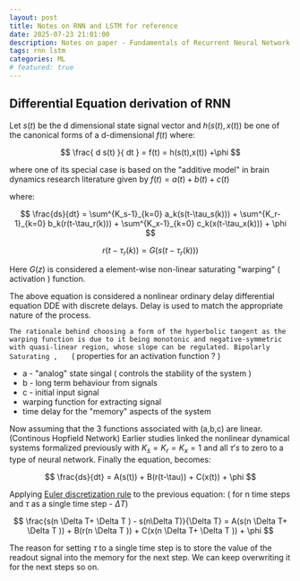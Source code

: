 ```yaml
---
layout: post
title: Notes on RNN and LSTM for reference
date: 2025-07-23 21:01:00
description: Notes on paper - Fundamentals of Recurrent Neural Network (RNN) and Long Short-Term Memory (LSTM) Network
tags: rnn lstm
categories: ML
# featured: true
---
```


## Differential Equation derivation of RNN
Let $s(t)$ be the d dimensional state signal vector and $h(s(t),x(t))$ be one of the canonical forms of a d-dimensional $f(t)$ where:

$$
\frac{ d s(t) }{ dt } = f(t) = h(s(t),x(t)) +\phi
$$

where one of its special case is based on the "additive model" in brain dynamics research literature given by $f(t) = a(t)+b(t)+c(t)$

where:

$$
\frac{ds}{dt} = \sum^{K_s-1}_{k=0} a_k(s(t-\tau_s(k))) + \sum^{K_r-1}_{k=0} b_k(r(t-\tau_r(k))) + \sum^{K_x-1}_{k=0} c_k(x(t-\tau_x(k))) + \phi
$$

$$
r(t-\tau_r(k)) = G(s(t-\tau_r(k)))
$$

Here $G(z)$ is considered a element-wise non-linear saturating "warping" ( activation ) function.

The above equation is considered a nonlinear ordinary delay differential equation DDE with discrete delays. Delay is used to match the appropriate nature of the process.

`The rationale behind choosing a form of the hyperbolic tangent as the warping function is due to it being monotonic and negative-symmetric with quasi-linear region, whose slope can be regulated. Bipolarly Saturating ,   ` ( properties for an activation function ? )

- a - "analog" state singal ( controls the stability of the system )
- b - long term behaviour from signals
- c - initial input signal
- warping function for extracting signal
- time delay for the "memory" aspects of the system

Now assuming that the 3 functions associated with (a,b,c) are linear. (Continous Hopfield Network)
Earlier studies linked the nonlinear dynamical systems formalized previously with $K_s=K_r=K_x=1$ and all $\tau's$ to zero to a type of neural network.
Finally the equation, becomes:


$$
\frac{ds}{dt} = A(s(t)) + B(r(t-\tau)) + C(x(t)) + \phi
$$ 

Applying [Euler discretization rule](https://math.libretexts.org/Bookshelves/Differential_Equations/Numerically_Solving_Ordinary_Differential_Equations_(Brorson)/01%3A_Chapters/1.02%3A_Forward_Euler_method) to the previous equation: ( for n time steps and $\tau$ as a single time step - $\Delta T$)

$$
\frac{s(n \Delta T+ \Delta T ) - s(n\Delta T)}{\Delta T} =
A(s(n \Delta T+ \Delta T )) + B(r(n \Delta T )) + C(x(n \Delta T+ \Delta T )) + \phi
$$

The reason for setting $\tau$ to a single time step is to store the value of the readout signal into the memory for the next step. We can keep overwriting it for the next steps so on.


